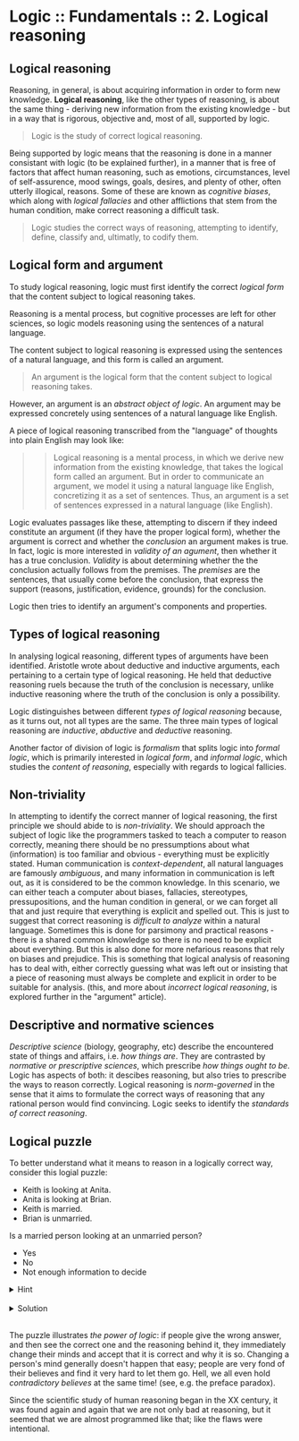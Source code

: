 # Logic :: Fundamentals :: 2. Logical reasoning

## Logical reasoning

Reasoning, in general, is about acquiring information in order to form new knowledge. **Logical reasoning**, like the other types of reasoning, is about the same thing - deriving new information from the existing knowledge - but in a way that is rigorous, objective and, most of all, supported by logic.

>Logic is the study of correct logical reasoning.

Being supported by logic means that the reasoning is done in a manner consistant with logic (to be explained further), in a manner that is free of factors that affect human reasoning, such as emotions, circumstances, level of self-assurence, mood swings, goals, desires, and plenty of other, often utterly illogical, reasons. Some of these are known as *cognitive biases*, which along with *logical fallacies* and other afflictions that stem from the human condition, make correct reasoning a difficult task.

>Logic studies the correct ways of reasoning, attempting to identify, define, classify and, ultimatly, to codify them.

## Logical form and argument

To study logical reasoning, logic must first identify the correct *logical form* that the content subject to logical reasoning takes.

Reasoning is a mental process, but cognitive processes are left for other sciences, so logic models reasoning using the sentences of a natural language.

The content subject to logical reasoning is expressed using the sentences of a natural language, and this form is called an argument.

>An argument is the logical form that the content subject to logical reasoning takes.

However, an argument is an *abstract object of logic*. An argument may be expressed concretely using sentences of a natural language like English.

A piece of logical reasoning transcribed from the "language" of thoughts into plain English may look like:

>>Logical reasoning is a mental process, in which we derive new information from the existing knowledge, that takes the logical form called an argument. But in order to communicate an argument, we model it using a natural language like English, concretizing it as a set of sentences. Thus, an argument is a set of sentences expressed in a natural language (like English).

Logic evaluates passages like these, attempting to discern if they indeed constitute an argument (if they have the proper logical form), whether the argument is correct and whether the *conclusion* an argument makes is true. In fact, logic is more interested in *validity of an agument*, then whether it has a true conclusion. *Validity* is about determining whether the the conclusion actually follows from the premises. The *premises* are the sentences, that usually come before the conclusion, that express the support (reasons, justification, evidence, grounds) for the conclusion.



Logic then tries to identify an argument's components and properties.

## Types of logical reasoning

In analysing logical reasoning, different types of arguments have been identified. Aristotle wrote about deductive and inductive arguments, each pertaining to a certain type of logical reasoning. He held that deductive reasoning ruels because the truth of the conclusion is necessary, unlike inductive reasoning where the truth of the conclusion is only a possibility.

Logic distinguishes between different *types of logical reasoning* because, as it turns out, not all types are the same. The three main types of logical reasoning are *inductive*, *abductive* and *deductive* reasoning.

Another factor of division of logic is *formalism* that splits logic into *formal logic*, which is primarily interested in *logical form*, and *informal logic*, which studies the *content of reasoning*, especially with regards to logical fallicies.


## Non-triviality

In attempting to identify the correct manner of logical reasoning, the first principle we should abide to is *non-triviality*. We should approach the subject of logic like the programmers tasked to teach a computer to reason correctly, meaning there should be no pressumptions about what (information) is too familiar and obvious - everything must be explicitly stated.
Human communication is *context-dependent*, all natural languages are famously *ambiguous*, and many information in communication is left out, as it is considered to be the common knowledge.
In this scenario, we can either teach a computer about biases, fallacies, stereotypes, pressupositions, and the human condition in general, or we can forget all that and just require that everything is explicit and spelled out. This is just to suggest that correct reasoning is *difficult to analyze* within a natural language. 
Sometimes this is done for parsimony and practical reasons - there is a shared common klnowledge so there is no need to be explicit about everything. But this is also done for more nefarious reasons that rely on biases and prejudice. 
This is something that logical analysis of reasoning has to deal with, either correctly guessing what was left out or insisting that a piece of reasoning must always be complete and explicit in order to be suitable for analysis. (this, and more about *incorrect logical reasoning*, is explored further in the "argument" article).




## Descriptive and normative sciences

*Descriptive science* (biology, geography, etc) describe the encountered state of things and affairs, i.e. *how things are*. They are contrasted by *normative or prescriptive sciences*, which prescribe *how things ought to be*. Logic has aspects of both: it descibes reasoning, but also tries to prescribe the ways to reason correctly. Logical reasoning is *norm-governed* in the sense that it aims to formulate the correct ways of reasoning that any rational person would find convincing. Logic seeks to identify the *standards of correct reasoning*.


## Logical puzzle

To better understand what it means to reason in a logically correct way, consider this logial puzzle:

<!-- #region puzzle -->

- Keith is looking at Anita.
- Anita is looking at Brian.
- Keith is married.
- Brian is unmarried.

Is a married person looking at an unmarried person?
- Yes
- No
- Not enough information to decide

<details><summary>Hint</summary>

```hs
Keith ---------> Anita ---------> Brian
married          ?            unmarried
```

</details>

<br>

<details><summary>Solution</summary>

By analysing Anita's relationship status, the answer comes out affirmative either way: if Anita is married, then a married person (Anita) is looking at an unmarried person (Brian). If Anita is unmarried, then a married person (Keith) is looking at an unmarried person (Anita).

</details>

<br>

<!-- #endregion -->

The puzzle illustrates *the power of logic*: if people give the wrong answer, and then see the correct one and the reasoning behind it, they immediately change their minds and accept that it is correct and why it is so. Changing a person's mind generally doesn't happen that easy; people are very fond of their believes and find it very hard to let them go. Hell, we all even hold *contradictory believes* at the same time! (see, e.g. the preface paradox).

Since the scientific study of human reasoning began in the XX century, it was found again and again that we are not only bad at reasoning, but it seemed that we are almost programmed like that; like the flaws were intentional.
